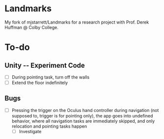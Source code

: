 # Landmarks
My fork of mjstarrett/Landmarks for a research project with Prof. Derek Huffman @ Colby College.

# To-do
## Unity -- Experiment Code
- [ ] During pointing task, turn off the walls
- [ ] Extend the floor indefinitely

## Bugs
- [ ] Pressing the trigger on the Oculus hand controller during navigation (not supposed to, trigger is for pointing only), the app goes into undefined behavior, where all navigation tasks are immediately skipped, and only relocation and pointing tasks happen
  - [ ] Investigate
